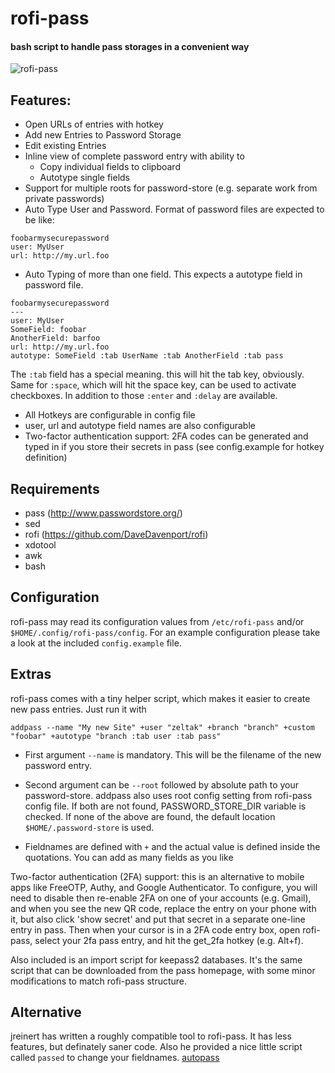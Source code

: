 # rofi-pass

#### bash script to handle pass storages in a convenient way

![rofi-pass](screenshot.png "rofi-pass in action")

## Features:

* Open URLs of entries with hotkey
* Add new Entries to Password Storage
* Edit existing Entries
* Inline view of complete password entry with ability to
  + Copy individual fields to clipboard
  + Autotype single fields
* Support for multiple roots for password-store (e.g. separate work from private passwords)
* Auto Type User and Password. Format of password files are expected to be like:
```
foobarmysecurepassword
user: MyUser
url: http://my.url.foo
```
* Auto Typing of more than one field. This expects a autotype field in password file.
```
foobarmysecurepassword
---
user: MyUser
SomeField: foobar
AnotherField: barfoo
url: http://my.url.foo
autotype: SomeField :tab UserName :tab AnotherField :tab pass
```
The `:tab` field has a special meaning. this will hit the tab key, obviously.<br>
Same for `:space`, which will hit the space key, can be used to activate checkboxes.
In addition to those `:enter` and `:delay` are available.

* All Hotkeys are configurable in config file
* user, url and autotype field names are also configurable
* Two-factor authentication support: 2FA codes can be generated and typed in if you store their secrets in pass (see config.example for hotkey definition)

## Requirements
* pass (http://www.passwordstore.org/)
* sed
* rofi (https://github.com/DaveDavenport/rofi)
* xdotool
* awk
* bash

## Configuration
rofi-pass may read its configuration values from `/etc/rofi-pass` and/or `$HOME/.config/rofi-pass/config`.
For an example configuration please take a look at the included `config.example` file.

## Extras
rofi-pass comes with a tiny helper script, which makes it easier to create new pass entries.
Just run it with 

```
addpass --name "My new Site" +user "zeltak" +branch "branch" +custom "foobar" +autotype "branch :tab user :tab pass"
```

* First argument `--name` is mandatory. This will be the filename of the new password entry.
* Second argument can be `--root` followed by absolute path to your password-store. addpass also uses root config setting from rofi-pass config file. If both are not found, PASSWORD_STORE_DIR variable is checked. If none of the above are found, the default location `$HOME/.password-store` is used.

* Fieldnames are defined with `+` and the actual value is defined inside the quotations. You can add as many fields as you like

Two-factor authentication (2FA) support: this is an alternative to mobile apps like FreeOTP, Authy, and Google Authenticator. To configure, you will need to disable then re-enable 2FA on one of your accounts (e.g. Gmail), and when you see the new QR code, replace the entry on your phone with it, but also click 'show secret' and put that secret in a separate one-line entry in pass. Then when your cursor is in a 2FA code entry box, open rofi-pass, select your 2fa pass entry, and hit the get_2fa hotkey (e.g. Alt+f).

Also included is an import script for keepass2 databases. It's the same script that can be downloaded from the pass homepage, with some minor modifications to match rofi-pass structure.

## Alternative

jreinert has written a roughly compatible tool to rofi-pass. It has less features, but definately saner code.
Also he provided a nice little script called `passed` to change your fieldnames. [autopass](https://github.com/jreinert/passed)
